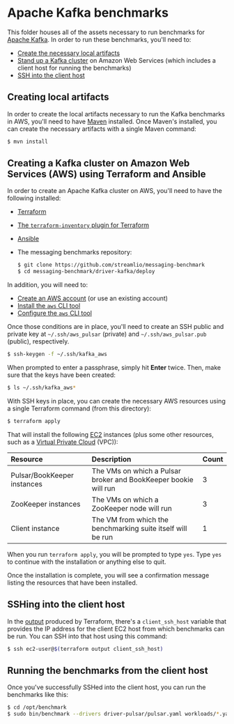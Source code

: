 # Apache Kafka benchmarks

This folder houses all of the assets necessary to run benchmarks for [Apache Kafka](https://kafka.apache.org). In order to run these benchmarks, you'll need to:

* [Create the necessary local artifacts](#creating-local-artifacts)
* [Stand up a Kafka cluster](#creating-a-kafka-cluster-on-amazon-web-services-aws-using-terraform-and-ansible) on Amazon Web Services (which includes a client host for running the benchmarks)
* [SSH into the client host](#sshing-into-the-client-host)

## Creating local artifacts

In order to create the local artifacts necessary to run the Kafka benchmarks in AWS, you'll need to have [Maven](https://maven.apache.org/install.html) installed. Once Maven's installed, you can create the necessary artifacts with a single Maven command:

```bash
$ mvn install
```

## Creating a Kafka cluster on Amazon Web Services (AWS) using Terraform and Ansible

In order to create an Apache Kafka cluster on AWS, you'll need to have the following installed:

* [Terraform](https://terraform.io)
* [The `terraform-inventory` plugin for Terraform](https://github.com/adammck/terraform-inventory)
* [Ansible](http://docs.ansible.com/ansible/latest/intro_installation.html)
* The messaging benchmarks repository:

  ```bash
  $ git clone https://github.com/streamlio/messaging-benchmark
  $ cd messaging-benchmark/driver-kafka/deploy
  ```

In addition, you will need to:

* [Create an AWS account](https://aws.amazon.com/account/) (or use an existing account)
* [Install the `aws` CLI tool](https://aws.amazon.com/cli/)
* [Configure the `aws` CLI tool](http://docs.aws.amazon.com/cli/latest/userguide/cli-chap-getting-started.html)

Once those conditions are in place, you'll need to create an SSH public and private key at `~/.ssh/aws_pulsar` (private) and `~/.ssh/aws_pulsar.pub` (public), respectively.

```bash
$ ssh-keygen -f ~/.ssh/kafka_aws
```

When prompted to enter a passphrase, simply hit **Enter** twice. Then, make sure that the keys have been created:

```bash
$ ls ~/.ssh/kafka_aws*
```

With SSH keys in place, you can create the necessary AWS resources using a single Terraform command (from this directory):

```bash
$ terraform apply
```

That will install the following [EC2](https://aws.amazon.com/ec2) instances (plus some other resources, such as a [Virtual Private Cloud](https://aws.amazon.com/vpc/) (VPC)):

Resource | Description | Count
:--------|:------------|:-----
Pulsar/BookKeeper instances | The VMs on which a Pulsar broker and BookKeeper bookie will run | 3
ZooKeeper instances | The VMs on which a ZooKeeper node will run | 3
Client instance | The VM from which the benchmarking suite itself will be run | 1

When you run `terraform apply`, you will be prompted to type `yes`. Type `yes` to continue with the installation or anything else to quit.

Once the installation is complete, you will see a confirmation message listing the resources that have been installed.

## SSHing into the client host

In the [output](https://www.terraform.io/intro/getting-started/outputs.html) produced by Terraform, there's a `client_ssh_host` variable that provides the IP address for the client EC2 host from which benchmarks can be run. You can SSH into that host using this command:

```bash
$ ssh ec2-user@$(terraform output client_ssh_host)
```

## Running the benchmarks from the client host

Once you've successfully SSHed into the client host, you can run the benchmarks like this:

```bash
$ cd /opt/benchmark
$ sudo bin/benchmark --drivers driver-pulsar/pulsar.yaml workloads/*.yaml
```


